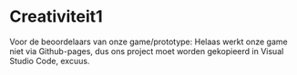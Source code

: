 # Creativiteit1
Voor de beoordelaars van onze game/prototype:
Helaas werkt onze game niet via Github-pages, dus ons project moet worden gekopieerd in Visual Studio Code, excuus.
